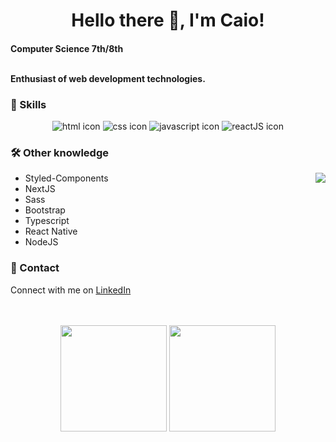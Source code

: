 <h1 align="center">Hello there 👋, I'm Caio!</h1>

<h4>
Computer Science 7th/8th<br /> <br />

Enthusiast of web development technologies.
	
</h4>

<h3>
🚀 Skills
</h3>
<div style="text-align:center"><img src="https://img.shields.io/badge/HTML5-E34F26?style=for-the-badge&logo=html5&logoColor=white" alt="html icon" /> <img src="https://img.shields.io/badge/CSS3-1572B6?style=for-the-badge&logo=css3&logoColor=whit" alt="css icon"/> <img src="https://img.shields.io/badge/JavaScript-F7DF1E?style=for-the-badge&logo=javascript&logoColor=black" alt="javascript icon" /> <img src="https://img.shields.io/badge/React-20232A?style=for-the-badge&logo=react&logoColor=61DAFB" alt="reactJS icon" /></div>

<h3>
🛠️  Other knowledge
</h3>
<img src="https://i.imgur.com/jv7VweS.gif" align="right" />
<ul>
	<li>Styled-Components</li>
	<li>NextJS</li>
	<li>Sass</li>
	<li>Bootstrap</li>
	<li>Typescript</li>
	<li>React Native</li>
	<li>NodeJS</li>
</ul>

<h3>
📱 Contact
</h3>

<p>Connect with me on <a href="https://www.linkedin.com/in/caio-haruo/">LinkedIn</a></p>

</a>
<br />
<br />
<div align="center">
<a href="https://github.com/caioharuo?tab=repositories"><img src="https://github-readme-stats.vercel.app/api?username=caioharuo&show_icons=true&theme=dracula" height="170px" /></a>
<a href="https://github.com/caioharuo?tab=repositories"><img src="https://github-readme-stats.vercel.app/api/top-langs/?username=caioharuo&layout=compact&theme=dracula" height="170px" />
</a>
</div>

